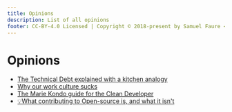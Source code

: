 ```yaml
---
title: Opinions
description: List of all opinions
footer: CC-BY-4.0 Licensed | Copyright © 2018-present by Samuel Faure <3
---
```


# Opinions

- [The Technical Debt explained with a kitchen analogy](/opinions/TechnicalDebtKitchen)
- [Why our work culture sucks](/opinions/WhyOurWorkCultureSucks)
- [The Marie Kondo guide for the Clean Developer](/opinions/MarieKondo)
- [💡What contributing to Open-source is, and what it isn't](/opinions/WhatOpenSourceIs)
